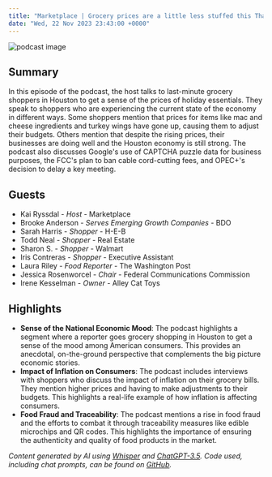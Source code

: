 ```yaml
---
title: "Marketplace | Grocery prices are a little less stuffed this Thanksgiving"
date: "Wed, 22 Nov 2023 23:43:00 +0000"
---
```


![podcast image](https://www.marketplace.org/wp-content/uploads/2019/05/MP_show-1.png)

## Summary

In this episode of the podcast, the host talks to last-minute grocery shoppers in Houston to get a sense of the prices of holiday essentials. They speak to shoppers who are experiencing the current state of the economy in different ways. Some shoppers mention that prices for items like mac and cheese ingredients and turkey wings have gone up, causing them to adjust their budgets. Others mention that despite the rising prices, their businesses are doing well and the Houston economy is still strong. The podcast also discusses Google's use of CAPTCHA puzzle data for business purposes, the FCC's plan to ban cable cord-cutting fees, and OPEC+'s decision to delay a key meeting.

## Guests

- Kai Ryssdal - _Host_ - Marketplace
- Brooke Anderson - _Serves Emerging Growth Companies_ - BDO
- Sarah Harris - _Shopper_ - H-E-B
- Todd Neal - _Shopper_ - Real Estate
- Sharon S. - _Shopper_ - Walmart
- Iris Contreras - _Shopper_ - Executive Assistant
- Laura Riley - _Food Reporter_ - The Washington Post
- Jessica Rosenworcel - _Chair_ - Federal Communications Commission
- Irene Kesselman - _Owner_ - Alley Cat Toys

## Highlights

- **Sense of the National Economic Mood**: The podcast highlights a segment where a reporter goes grocery shopping in Houston to get a sense of the mood among American consumers. This provides an anecdotal, on-the-ground perspective that complements the big picture economic stories.
- **Impact of Inflation on Consumers**: The podcast includes interviews with shoppers who discuss the impact of inflation on their grocery bills. They mention higher prices and having to make adjustments to their budgets. This highlights a real-life example of how inflation is affecting consumers.
- **Food Fraud and Traceability**: The podcast mentions a rise in food fraud and the efforts to combat it through traceability measures like edible microchips and QR codes. This highlights the importance of ensuring the authenticity and quality of food products in the market.

_Content generated by AI using [Whisper](https://openai.com/research/whisper) and [ChatGPT-3.5](https://openai.com/blog/chatgpt). Code used, including chat prompts, can be found on [GitHub](https://github.com/dustinbrownman/podcast-parser/blob/main/app/functions.py)._
